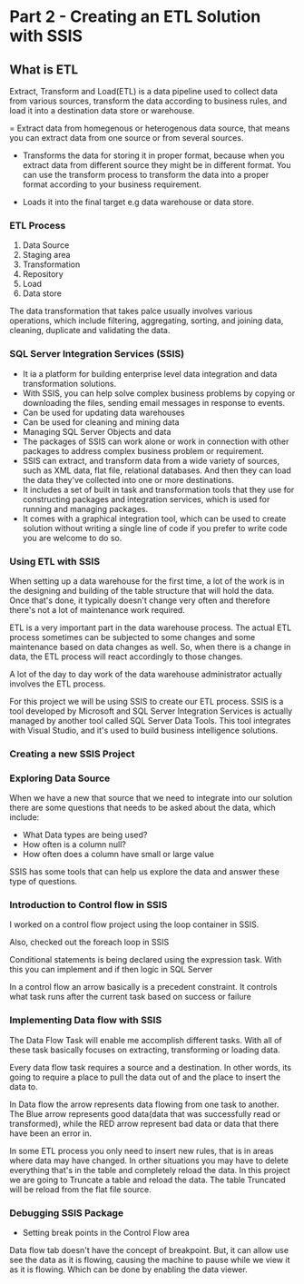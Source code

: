 # Part 2 -  Creating an ETL Solution with SSIS

## What is ETL
Extract, Transform and Load(ETL) is a data pipeline used to collect data from various sources, transform the data according to business rules, and load it into a destination data store or warehouse. 

= Extract data from homegenous or heterogenous data source, that means you can extract data from one source or from several sources.

- Transforms the data for storing it in proper format, because when you extract data from different source they might be in different format. You can use the transform process to transform the data into a proper format according to your business requirement.

- Loads it into the final target e.g data warehouse or data store.

### ETL Process 
1. Data Source
2. Staging area
3. Transformation
4. Repository
5. Load
6. Data store

The data transformation that takes palce usually involves various operations, which include filtering, aggregating, sorting, and joining data, cleaning, duplicate and validating the data. 

### SQL Server Integration Services (SSIS)
- It ia a platform for building enterprise level data integration and data transformation solutions. 
- With SSIS, you can help solve complex business problems by copying or downloading the files, sending email messages in response to events.
- Can be used for updating data warehouses
- Can be used for cleaning and mining data
- Managing SQL Server Objects and data
- The packages of SSIS can work alone or work in connection with other packages to address complex business problem or requirement.
- SSIS can extract, and transform data from a wide variety of sources, such as XML data, flat file, relational databases. And then they can load the data they've collected into one or more destinations.
- It includes a set of built in task and transformation tools that they use for constructing packages and integration services, which is used for running and managing packages.
- It comes with a graphical integration tool, which can be used to create solution without writing a single line of code if you prefer to write code you are welcome to do so. 

### Using ETL with SSIS
When setting up a data warehouse for the first time, a lot of the work is in the designing and building of the table structure that will hold the data. Once that's done, it typically doesn't change very often and therefore there's not a lot of maintenance work required.

ETL is a very important part in the data warehouse process. The actual ETL process sometimes can be subjected to some changes and some maintenance based on data changes as well. So, when there is a change in data, the ETL process will react accordingly to those changes.

A lot of the day to day work of the data warehouse administrator actually involves the ETL process. 

For this project we will be using SSIS to create our ETL process. SSIS is a tool developed by Microsoft and SQL Server Integration Services is actually managed by another tool called SQL Server Data Tools. This tool integrates with Visual Studio, and it's used to build business intelligence solutions.

### Creating a new SSIS Project

### Exploring Data Source
When we have a new that source that we need to integrate into our solution there are some questions that needs to be asked about the data, which include:

- What Data types are being used?
- How often is a column null?
- How often does a column have small or large value

SSIS has some tools that can help us explore the data and answer these type of questions.

### Introduction to Control flow in SSIS
I worked on a control flow project using the loop container in SSIS.

Also, checked out the foreach loop in SSIS

Conditional statements is being declared using the expression task. With this you can implement and if then logic in SQL Server

In a control flow an arrow basically is a precedent constraint. It controls what task runs after the current task based on success or failure

### Implementing Data flow with SSIS
The Data Flow Task will enable me accomplish different tasks. With all of these task basically focuses on extracting, transforming or loading data.

Every data flow task requires a source and a destination. In other words, its going to require a place to pull the data out of and the place to insert the data to.

In Data flow the arrow represents data flowing from one task to another. The Blue arrow represents good data(data that was successfully read or transformed), while the RED arrow represent bad data or data that there have been an error in. 

In some ETL process you only need to insert new rules, that is in areas where data may have changed. In orther situations you may have to delete everything that's in the table and completely reload the data. In this project we are going to Truncate a table and reload the data. The table Truncated will be reload from the flat file source.

### Debugging SSIS Package
- Setting break points in the Control Flow area

Data flow tab doesn't have the concept of breakpoint. But, it can allow use see the data as it is flowing, causing the machine to pause while we view it as it is flowing. Which can be done by enabling the data viewer.